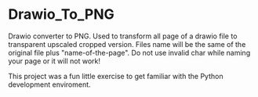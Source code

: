 # Drawio_To_PNG
Drawio converter to PNG. Used to transform all page of a drawio file to transparent upscaled cropped version.
Files name will be the same of the original file plus "name-of-the-page". Do not use invalid char while naming your page or it will not work!


This project was a fun little exercise to get familiar with the Python development enviroment. 
